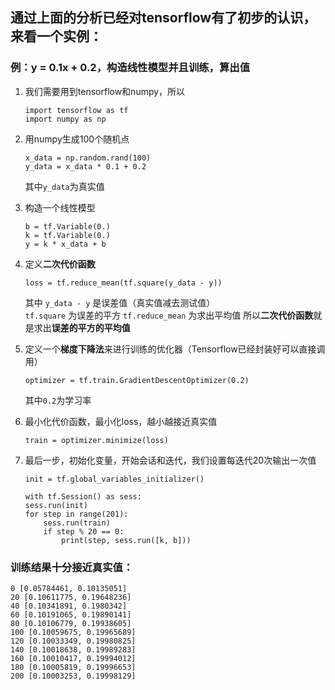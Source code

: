 ## 通过上面的分析已经对tensorflow有了初步的认识，来看一个实例：
### 例：y = 0.1x + 0.2，构造线性模型并且训练，算出值
1. 我们需要用到tensorflow和numpy，所以
    ```
    import tensorflow as tf
    import numpy as np
    ```
2. 用numpy生成100个随机点
    ```
    x_data = np.random.rand(100)
    y_data = x_data * 0.1 + 0.2
    ```
    其中`y_data`为真实值<br>

3. 构造一个线性模型
    ```
    b = tf.Variable(0.)
    k = tf.Variable(0.)
    y = k * x_data + b  
    ```
4. 定义**二次代价函数**
    ```
    loss = tf.reduce_mean(tf.square(y_data - y))
    ```
    其中&nbsp;`y_data - y`&nbsp;是误差值（真实值减去测试值）<br>
    `tf.square`&nbsp;为误差的平方
    `tf.reduce_mean`&nbsp;为求出平均值
    所以**二次代价函数**就是求出**误差的平方的平均值**<br>

5. 定义一个**梯度下降法**来进行训练的优化器（Tensorflow已经封装好可以直接调用）
    ```
    optimizer = tf.train.GradientDescentOptimizer(0.2)
    ```
    其中`0.2`为学习率<br>

6. 最小化代价函数，最小化loss，越小越接近真实值
    ```
    train = optimizer.minimize(loss)
    ```
7. 最后一步，初始化变量，开始会话和迭代，我们设置每迭代20次输出一次值
    ```
    init = tf.global_variables_initializer()

    with tf.Session() as sess:
    sess.run(init)
    for step in range(201):
        sess.run(train)
        if step % 20 == 0:
            print(step, sess.run([k, b]))
    ```
### 训练结果十分接近真实值：
```
0 [0.05784461, 0.10135051]
20 [0.10611775, 0.19648236]
40 [0.10341891, 0.1980342]
60 [0.10191065, 0.19890141]
80 [0.10106779, 0.19938605]
100 [0.10059675, 0.19965689]
120 [0.10033349, 0.19980825]
140 [0.10018638, 0.19989283]
160 [0.10010417, 0.19994012]
180 [0.10005819, 0.19996653]
200 [0.10003253, 0.19998129]
```